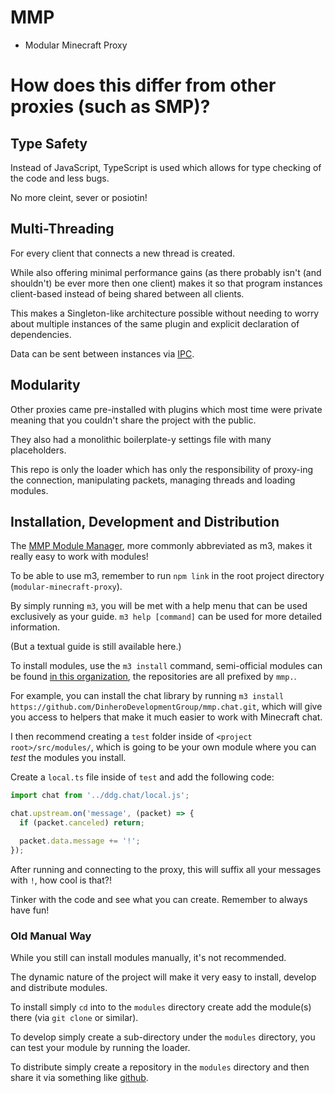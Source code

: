 # MMP

- Modular Minecraft Proxy

# How does this differ from other proxies (such as SMP)?

## Type Safety

Instead of JavaScript, TypeScript is used which allows for type checking of the code and less bugs.

No more cleint, sever or posiotin!

## Multi-Threading

For every client that connects a new thread is created.

While also offering minimal performance gains (as there probably isn't (and shouldn't) be ever more then one client) makes it so that program instances client-based instead of being shared between all clients.

This makes a Singleton-like architecture possible without needing to worry about multiple instances of the same plugin and explicit declaration of dependencies.

Data can be sent between instances via [IPC](https://en.wikipedia.org/wiki/Inter-process_communication).

## Modularity

Other proxies came pre-installed with plugins which most time were private meaning that you couldn't share the project with the public.

They also had a monolithic boilerplate-y settings file with many placeholders.

This repo is only the loader which has only the responsibility of proxy-ing the connection, manipulating packets, managing threads and loading modules.

## Installation, Development and Distribution

The [MMP Module Manager](https://github.com/DinheroDevelopmentGroup/modular-minecraft-proxy/tree/main/src/m3), more commonly abbreviated as m3, makes it really easy to work with modules!

To be able to use m3, remember to run `npm link` in the root project directory (`modular-minecraft-proxy`).

By simply running `m3`, you will be met with a help menu that can be used exclusively as your guide.
`m3 help [command]` can be used for more detailed information.

(But a textual guide is still available here.)

To install modules, use the `m3 install` command, semi-official modules can be found [in this organization](https://github.com/orgs/DinheroDevelopmentGroup/repositories?q=mmp.), the repositories are all prefixed by `mmp.`.

For example, you can install the chat library by running `m3 install https://github.com/DinheroDevelopmentGroup/mmp.chat.git`, which will give you access to helpers that make it much easier to work with Minecraft chat.

I then recommend creating a `test` folder inside of `<project root>/src/modules/`, which is going to be your own module where you can _test_ the modules you install.

Create a `local.ts` file inside of `test` and add the following code:

```ts
import chat from '../ddg.chat/local.js';

chat.upstream.on('message', (packet) => {
  if (packet.canceled) return;

  packet.data.message += '!';
});
```

After running and connecting to the proxy, this will suffix all your messages with `!`, how cool is that?!

Tinker with the code and see what you can create.
Remember to always have fun!

### Old Manual Way

While you still can install modules manually, it's not recommended.

The dynamic nature of the project will make it very easy to install, develop and distribute modules.

To install simply `cd` into to the `modules` directory create add the module(s) there (via `git clone` or similar).

To develop simply create a sub-directory under the `modules` directory, you can test your module by running the loader.

To distribute simply create a repository in the `modules` directory and then share it via something like [github](https://github.com/).
